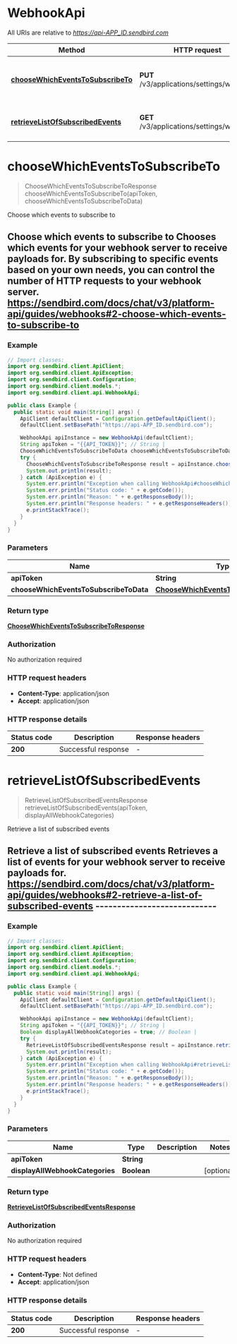 # WebhookApi

All URIs are relative to *https://api-APP_ID.sendbird.com*

| Method | HTTP request | Description |
|------------- | ------------- | -------------|
| [**chooseWhichEventsToSubscribeTo**](WebhookApi.md#chooseWhichEventsToSubscribeTo) | **PUT** /v3/applications/settings/webhook | Choose which events to subscribe to |
| [**retrieveListOfSubscribedEvents**](WebhookApi.md#retrieveListOfSubscribedEvents) | **GET** /v3/applications/settings/webhook | Retrieve a list of subscribed events |


<a name="chooseWhichEventsToSubscribeTo"></a>
# **chooseWhichEventsToSubscribeTo**
> ChooseWhichEventsToSubscribeToResponse chooseWhichEventsToSubscribeTo(apiToken, chooseWhichEventsToSubscribeToData)

Choose which events to subscribe to

## Choose which events to subscribe to  Chooses which events for your webhook server to receive payloads for. By subscribing to specific events based on your own needs, you can control the number of HTTP requests to your webhook server.  https://sendbird.com/docs/chat/v3/platform-api/guides/webhooks#2-choose-which-events-to-subscribe-to

### Example
```java
// Import classes:
import org.sendbird.client.ApiClient;
import org.sendbird.client.ApiException;
import org.sendbird.client.Configuration;
import org.sendbird.client.models.*;
import org.sendbird.client.api.WebhookApi;

public class Example {
  public static void main(String[] args) {
    ApiClient defaultClient = Configuration.getDefaultApiClient();
    defaultClient.setBasePath("https://api-APP_ID.sendbird.com");

    WebhookApi apiInstance = new WebhookApi(defaultClient);
    String apiToken = "{{API_TOKEN}}"; // String | 
    ChooseWhichEventsToSubscribeToData chooseWhichEventsToSubscribeToData = new ChooseWhichEventsToSubscribeToData(); // ChooseWhichEventsToSubscribeToData | 
    try {
      ChooseWhichEventsToSubscribeToResponse result = apiInstance.chooseWhichEventsToSubscribeTo(apiToken, chooseWhichEventsToSubscribeToData);
      System.out.println(result);
    } catch (ApiException e) {
      System.err.println("Exception when calling WebhookApi#chooseWhichEventsToSubscribeTo");
      System.err.println("Status code: " + e.getCode());
      System.err.println("Reason: " + e.getResponseBody());
      System.err.println("Response headers: " + e.getResponseHeaders());
      e.printStackTrace();
    }
  }
}
```

### Parameters

| Name | Type | Description  | Notes |
|------------- | ------------- | ------------- | -------------|
| **apiToken** | **String**|  | |
| **chooseWhichEventsToSubscribeToData** | [**ChooseWhichEventsToSubscribeToData**](ChooseWhichEventsToSubscribeToData.md)|  | [optional] |

### Return type

[**ChooseWhichEventsToSubscribeToResponse**](ChooseWhichEventsToSubscribeToResponse.md)

### Authorization

No authorization required

### HTTP request headers

 - **Content-Type**: application/json
 - **Accept**: application/json

### HTTP response details
| Status code | Description | Response headers |
|-------------|-------------|------------------|
| **200** | Successful response |  -  |

<a name="retrieveListOfSubscribedEvents"></a>
# **retrieveListOfSubscribedEvents**
> RetrieveListOfSubscribedEventsResponse retrieveListOfSubscribedEvents(apiToken, displayAllWebhookCategories)

Retrieve a list of subscribed events

## Retrieve a list of subscribed events  Retrieves a list of events for your webhook server to receive payloads for.  https://sendbird.com/docs/chat/v3/platform-api/guides/webhooks#2-retrieve-a-list-of-subscribed-events ----------------------------

### Example
```java
// Import classes:
import org.sendbird.client.ApiClient;
import org.sendbird.client.ApiException;
import org.sendbird.client.Configuration;
import org.sendbird.client.models.*;
import org.sendbird.client.api.WebhookApi;

public class Example {
  public static void main(String[] args) {
    ApiClient defaultClient = Configuration.getDefaultApiClient();
    defaultClient.setBasePath("https://api-APP_ID.sendbird.com");

    WebhookApi apiInstance = new WebhookApi(defaultClient);
    String apiToken = "{{API_TOKEN}}"; // String | 
    Boolean displayAllWebhookCategories = true; // Boolean | 
    try {
      RetrieveListOfSubscribedEventsResponse result = apiInstance.retrieveListOfSubscribedEvents(apiToken, displayAllWebhookCategories);
      System.out.println(result);
    } catch (ApiException e) {
      System.err.println("Exception when calling WebhookApi#retrieveListOfSubscribedEvents");
      System.err.println("Status code: " + e.getCode());
      System.err.println("Reason: " + e.getResponseBody());
      System.err.println("Response headers: " + e.getResponseHeaders());
      e.printStackTrace();
    }
  }
}
```

### Parameters

| Name | Type | Description  | Notes |
|------------- | ------------- | ------------- | -------------|
| **apiToken** | **String**|  | |
| **displayAllWebhookCategories** | **Boolean**|  | [optional] |

### Return type

[**RetrieveListOfSubscribedEventsResponse**](RetrieveListOfSubscribedEventsResponse.md)

### Authorization

No authorization required

### HTTP request headers

 - **Content-Type**: Not defined
 - **Accept**: application/json

### HTTP response details
| Status code | Description | Response headers |
|-------------|-------------|------------------|
| **200** | Successful response |  -  |

